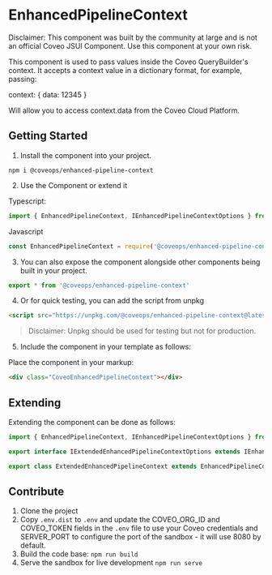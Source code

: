 # EnhancedPipelineContext

Disclaimer: This component was built by the community at large and is not an official Coveo JSUI Component. Use this component at your own risk.

This component is used to pass values inside the Coveo QueryBuilder's context. It accepts a context value in a dictionary format, for example, passing:

context: { 
  data: 12345
}

Will allow you to access context.data from the Coveo Cloud Platform.

## Getting Started

1. Install the component into your project.

```
npm i @coveops/enhanced-pipeline-context
```

2. Use the Component or extend it

Typescript:

```javascript
import { EnhancedPipelineContext, IEnhancedPipelineContextOptions } from '@coveops/enhanced-pipeline-context';
```

Javascript

```javascript
const EnhancedPipelineContext = require('@coveops/enhanced-pipeline-context').EnhancedPipelineContext;
```

3. You can also expose the component alongside other components being built in your project.

```javascript
export * from '@coveops/enhanced-pipeline-context'
```

4. Or for quick testing, you can add the script from unpkg

```html
<script src="https://unpkg.com/@coveops/enhanced-pipeline-context@latest/dist/index.min.js"></script>
```

> Disclaimer: Unpkg should be used for testing but not for production.

5. Include the component in your template as follows:

Place the component in your markup:

```html
<div class="CoveoEnhancedPipelineContext"></div>
```

## Extending

Extending the component can be done as follows:

```javascript
import { EnhancedPipelineContext, IEnhancedPipelineContextOptions } from "@coveops/enhanced-pipeline-context";

export interface IExtendedEnhancedPipelineContextOptions extends IEnhancedPipelineContextOptions {}

export class ExtendedEnhancedPipelineContext extends EnhancedPipelineContext {}
```

## Contribute

1. Clone the project
2. Copy `.env.dist` to `.env` and update the COVEO_ORG_ID and COVEO_TOKEN fields in the `.env` file to use your Coveo credentials and SERVER_PORT to configure the port of the sandbox - it will use 8080 by default.
3. Build the code base: `npm run build`
4. Serve the sandbox for live development `npm run serve`
